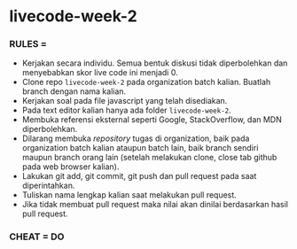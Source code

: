 # livecode-week-2

### RULES =

- Kerjakan secara individu. Semua bentuk diskusi tidak diperbolehkan dan menyebabkan skor live code ini menjadi 0.
- Clone repo `livecode-week-2` pada organization batch kalian. Buatlah branch dengan nama kalian.
- Kerjakan soal pada file javascript yang telah disediakan.
- Pada text editor kalian hanya ada folder `livecode-week-2`.
- Membuka referensi eksternal seperti Google, StackOverflow, dan MDN diperbolehkan.
- Dilarang membuka _repository_ tugas di organization, baik pada organization batch kalian ataupun batch lain, baik branch sendiri maupun branch orang lain (setelah melakukan clone, close tab github pada web browser kalian). 
- Lakukan git add, git commit, git push dan pull request pada saat diperintahkan.
- Tuliskan nama lengkap kalian saat melakukan pull request.
- Jika tidak membuat pull request maka nilai akan dinilai berdasarkan hasil pull request.

### CHEAT = DO